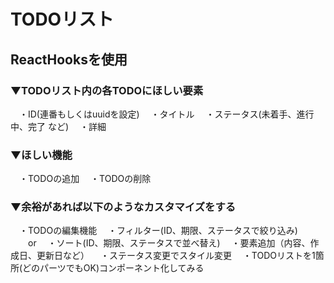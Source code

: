 # TODOリスト
## ReactHooksを使用
### ▼TODOリスト内の各TODOにほしい要素
　・ID(連番もしくはuuidを設定)
　・タイトル
　・ステータス(未着手、進行中、完了 など)
　・詳細

### ▼ほしい機能
　・TODOの追加
　・TODOの削除

### ▼余裕があれば以下のようなカスタマイズをする
　・TODOの編集機能
　・フィルター(ID、期限、ステータスで絞り込み)
　　or
　・ソート(ID、期限、ステータスで並べ替え)
　・要素追加（内容、作成日、更新日など）
　・ステータス変更でスタイル変更
　・TODOリストを1箇所(どのパーツでもOK)コンポーネント化してみる
